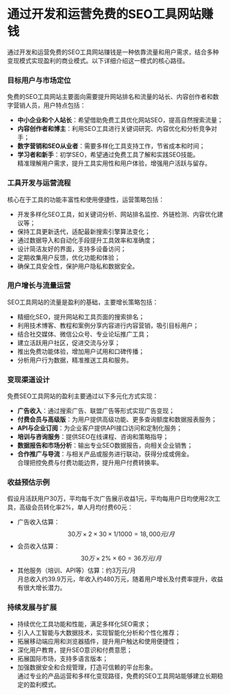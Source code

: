 # 通过开发和运营免费的SEO工具网站赚钱

通过开发和运营免费的SEO工具网站赚钱是一种依靠流量和用户需求，结合多种变现模式实现盈利的商业模式。以下详细介绍这一模式的核心路径。

### 目标用户与市场定位  
免费的SEO工具网站主要面向需要提升网站排名和流量的站长、内容创作者和数字营销人员，用户特点包括：  
* **中小企业和个人站长**：希望借助免费工具优化网站SEO，提高自然搜索流量；  
* **内容创作者和博主**：利用SEO工具进行关键词研究、内容优化和分析竞争对手；  
* **数字营销和SEO从业者**：需要多样化工具支持工作，节省成本和时间；  
* **学习者和新手**：初学SEO，希望通过免费工具了解和实践SEO技能。  
精准理解用户需求，提升工具实用性和用户体验，增强用户活跃与留存。

### 工具开发与运营流程  
核心在于工具的功能丰富性和使用便捷性，运营策略包括：  
* 开发多样化SEO工具，如关键词分析、网站排名监控、外链检测、内容优化建议等；  
* 保持工具更新迭代，适配最新搜索引擎算法变化；  
* 通过数据导入和自动化手段提升工具效率和准确度；  
* 设计简洁友好的界面，支持多设备访问；  
* 定期收集用户反馈，优化功能和体验；  
* 确保工具安全性，保护用户隐私和数据安全。  

### 用户增长与流量运营  
SEO工具网站的流量是盈利的基础，主要增长策略包括：  
* 精细化SEO，提升网站和工具页面的搜索排名；  
* 利用技术博客、教程和案例分享内容进行内容营销，吸引目标用户；  
* 结合社交媒体、微信公众号、专业论坛推广工具；  
* 建立活跃用户社区，促进交流与分享；  
* 推出免费功能体验，增加用户试用和口碑传播；  
* 分析用户行为数据，精准推送工具和服务。  

### 变现渠道设计  
免费SEO工具网站的盈利主要通过以下多元化方式实现：  
* **广告收入**：通过搜索广告、联盟广告等形式实现广告变现；  
* **付费会员与高级版**：为用户提供高级功能、更多查询额度和数据报表服务；  
* **API与企业订阅**：为企业客户提供API接口访问和定制化服务；  
* **培训与咨询服务**：提供SEO在线课程、咨询和策略指导；  
* **数据报告和市场分析**：输出专业SEO数据报告，向相关企业销售；  
* **合作推广与导流**：与相关产品或服务进行联动，获得分成或佣金。  
合理把控免费与付费功能边界，提升用户付费转换率。

### 收益预估示例  
假设月活跃用户30万，平均每千次广告展示收益1元，平均每用户日均使用2次工具，高级会员转化率2%，单人月均付费60元：  
* 广告收入估算：$$ 30万 \times 2 \times 30 \times 1 / 1000 = 18,000元/月 $$  
* 会员收入估算：$$ 30万 \times 2\% \times 60 = 36万元/月 $$  
* 其他服务（培训、API等）估算：约3万元/月  
月总收入约39.9万元，年收入约480万元，随着用户增长及付费率提升，收益有很大增长潜力。

### 持续发展与扩展  
* 持续优化工具功能和性能，满足多样化SEO需求；  
* 引入人工智能与大数据技术，实现智能化分析和个性化推荐；  
* 拓展移动端应用和浏览器插件，提升用户触达和使用便捷性；  
* 深化用户教育，提升SEO意识和付费意愿；  
* 拓展国际市场，支持多语言版本；  
* 加强数据安全和合规管理，打造可信赖的平台形象。  
通过专业的产品运营和多样化变现路径，免费的SEO工具网站能够建立长期稳定的盈利模式。